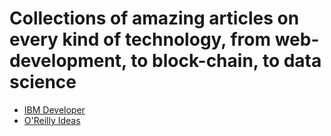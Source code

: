 # Collections of amazing articles on every kind of technology, from web-development, to block-chain, to data science

* [IBM Developer](https://developer.ibm.com/)
* [O'Reilly Ideas](https://www.oreilly.com/ideas)
